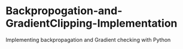 # Backpropogation-and-GradientClipping-Implementation
Implementing backpropagation and Gradient checking with Python
